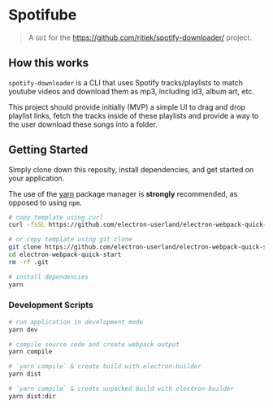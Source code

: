 # Spotifube

> A `GUI` for the https://github.com/ritiek/spotify-downloader/ project.

## How this works
`spotify-downloader` is a CLI that uses Spotify tracks/playlists to match youtube videos and download them as mp3, including id3, album art, etc.

This project should provide initially (MVP) a simple UI to drag and drop playlist links, fetch the tracks inside of these playlists and provide a way to the user download these songs into a folder.

## Getting Started
Simply clone down this reposity, install dependencies, and get started on your application.

The use of the [yarn](https://yarnpkg.com/) package manager is **strongly** recommended, as opposed to using `npm`.

```bash
# copy template using curl
curl -fsSL https://github.com/electron-userland/electron-webpack-quick-start/archive/master.tar.gz | tar -xz --strip-components 1

# or copy template using git clone
git clone https://github.com/electron-userland/electron-webpack-quick-start.git
cd electron-webpack-quick-start
rm -rf .git

# install dependencies
yarn
```

### Development Scripts

```bash
# run application in development mode
yarn dev

# compile source code and create webpack output
yarn compile

# `yarn compile` & create build with electron-builder
yarn dist

# `yarn compile` & create unpacked build with electron-builder
yarn dist:dir
```
